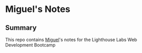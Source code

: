 # Miguel's Notes
## Summary
This repo contains [Miguel](https://github.com/miged)'s notes for the Lighthouse Labs Web Development Bootcamp
